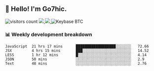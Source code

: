 ## 👋 Hello! I'm Go7hic.

 ![visitors count](https://visitors-by-url-pls-dont-use-this-in-your-repo.vercel.app/Go7hic-github-readme)
 <a href="https://twitter.com/Go7hic">
    <img src="https://img.shields.io/badge/-@Go7hic-1ca0f1?style=flat-square&labelColor=1ca0f1&logo=twitter&logoColor=white&link=https://twitter.com/Go7hic">
   <a/>
   <a href="mailto:gtfx0209@gmail.com">
    <img src="https://img.shields.io/badge/-gtfx0209@gmail.com-c14438?style=flat-square&logo=Gmail&logoColor=white&link=mailto:gtfx0209@gmail.com">
   <a/>
    ![Keybase BTC](https://img.shields.io/keybase/btc/Go7hic)
 <!--
🔭 I’m currently working
🌱 I’m currently learning
💬 Ask me about 
📫 How to reach me: 
⚡ Fun fact: 
-->
 <!--
![My Github Stats](https://github-readme-stats.vercel.app/api?username=Go7hic&show_icons=true&count_private=true)

-->

### 📊 Weekly development breakdown
<!--START_SECTION:waka-->
```text
JavaScript  21 hrs 17 mins      ██████████████████░░░░░░░   72.66 
JSX         4 hrs 15 mins       ███░░░░░░░░░░░░░░░░░░░░░░   14.52 
LESS        1 hr 12 mins        █░░░░░░░░░░░░░░░░░░░░░░░░   4.14 
JSON        50 mins             ░░░░░░░░░░░░░░░░░░░░░░░░░   2.9 
Text        48 mins             ░░░░░░░░░░░░░░░░░░░░░░░░░   2.76
```
<!--END_SECTION:waka-->

